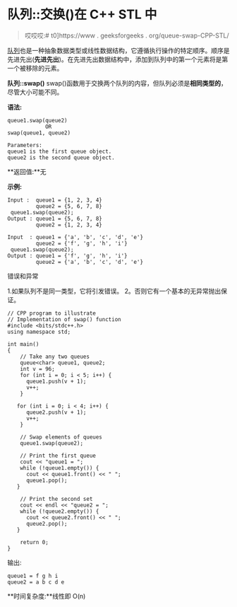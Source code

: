 # 队列::交换()在 C++ STL 中

> 哎哎哎:# t0]https://www . geeksforgeeks . org/queue-swap-CPP-STL/

[队列](https://www.geeksforgeeks.org/queue-set-1introduction-and-array-implementation/)也是一种抽象数据类型或线性数据结构，它遵循执行操作的特定顺序。顺序是先进先出(**先进先出**)。在先进先出数据结构中，添加到队列中的第一个元素将是第一个被移除的元素。

**队列::swap()**
swap()函数用于交换两个队列的内容，但队列必须是**相同类型的**，尽管大小可能不同。

**语法:**

```
queue1.swap(queue2)
            OR
swap(queue1, queue2)

Parameters:
queue1 is the first queue object.
queue2 is the second queue object.

```

**返回值:**无

**示例:**

```
Input :  queue1 = {1, 2, 3, 4}
         queue2 = {5, 6, 7, 8}
 queue1.swap(queue2);
Output : queue1 = {5, 6, 7, 8}
         queue2 = {1, 2, 3, 4}

Input  : queue1 = {'a', 'b', 'c', 'd', 'e'}
         queue2 = {'f', 'g', 'h', 'i'}
 queue1.swap(queue2);
Output : queue1 = {'f', 'g', 'h', 'i'}
         queue2 = {'a', 'b', 'c', 'd', 'e'}

```

错误和异常

1.如果队列不是同一类型，它将引发错误。
2。否则它有一个基本的无异常抛出保证。

```
// CPP program to illustrate
// Implementation of swap() function
#include <bits/stdc++.h>
using namespace std;

int main()
{
    // Take any two queues
    queue<char> queue1, queue2;
    int v = 96;
    for (int i = 0; i < 5; i++) {
      queue1.push(v + 1);
      v++;
    }

   for (int i = 0; i < 4; i++) {
      queue2.push(v + 1);
      v++;
    }

    // Swap elements of queues
    queue1.swap(queue2);

    // Print the first queue
    cout << "queue1 = ";
    while (!queue1.empty()) {
      cout << queue1.front() << " ";
      queue1.pop();
   }

    // Print the second set
    cout << endl << "queue2 = ";
    while (!queue2.empty()) {
      cout << queue2.front() << " ";
      queue2.pop();
   }

    return 0;
}
```

输出:

```
queue1 = f g h i 
queue2 = a b c d e 

```

**时间复杂度:**线性即 O(n)